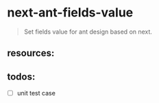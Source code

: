 # next-ant-fields-value
> Set fields value for ant design based on next.


## resources:

## todos:
- [ ] unit test case
